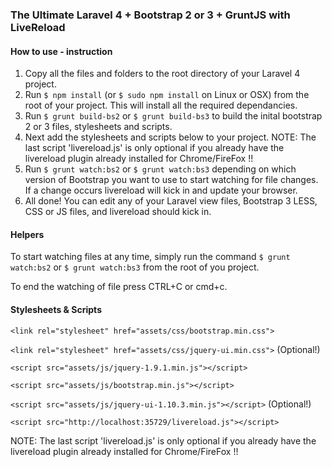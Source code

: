 ### The Ultimate Laravel 4 + Bootstrap 2 or 3 + GruntJS with LiveReload

#### How to use - instruction
1. Copy all the files and folders to the root directory of your Laravel 4 project.
2. Run `$ npm install` (or `$ sudo npm install` on Linux or OSX) from the root of your project. This will install all the required dependancies.
3. Run `$ grunt build-bs2` or `$ grunt build-bs3` to build the inital bootstrap 2 or 3 files, stylesheets and scripts.
3. Next add the stylesheets and scripts below to your project. NOTE: The last script 'livereload.js' is only optional if you already have the livereload plugin already installed for Chrome/FireFox !!
4. Run `$ grunt watch:bs2` or `$ grunt watch:bs3` depending on which version of Bootstrap you want to use to start watching for file changes. If a change occurs livereload will kick in and update your browser.
5. All done! You can edit any of your Laravel view files, Bootstrap 3 LESS, CSS or JS files, and livereload should kick in.

#### Helpers

To start watching files at any time, simply run the command `$ grunt watch:bs2` or `$ grunt watch:bs3` from the root of you project.

To end the watching of file press CTRL+C or cmd+c.


#### Stylesheets & Scripts
`<link rel="stylesheet" href="assets/css/bootstrap.min.css">`

`<link rel="stylesheet" href="assets/css/jquery-ui.min.css">` (Optional!)

`<script src="assets/js/jquery-1.9.1.min.js"></script>`

`<script src="assets/js/bootstrap.min.js"></script>`

`<script src="assets/js/jquery-ui-1.10.3.min.js"></script>` (Optional!)

`<script src="http://localhost:35729/livereload.js"></script> `

NOTE: The last script 'livereload.js' is only optional if you already have the livereload plugin already installed for Chrome/FireFox !!